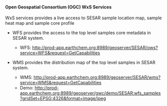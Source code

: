 #### Open Geospatial Consortium (OGC) WxS Services
WxS services provides a live access to SESAR sample location map, sample heat map and sample core profile

* WFS provides the access to the top level samples core metadata in SESAR system.
  * WFS: http://prod-app.earthchem.org:8989/geoserver/SESAR/ows?service=WFS&request=GetCapabilities
  
* WMS provides the distribution map of the top level samples in SESAR system.
  * WMS: http://prod-app.earthchem.org:8989/geoserver/SESAR/wms?service=WMS&request=GetCapabilities
  * Demo: http://prod-app.earthchem.org:8989/geoserver/gwc/demo/SESAR:wfs_samples?gridSet=EPSG:4326&format=image/jpeg
